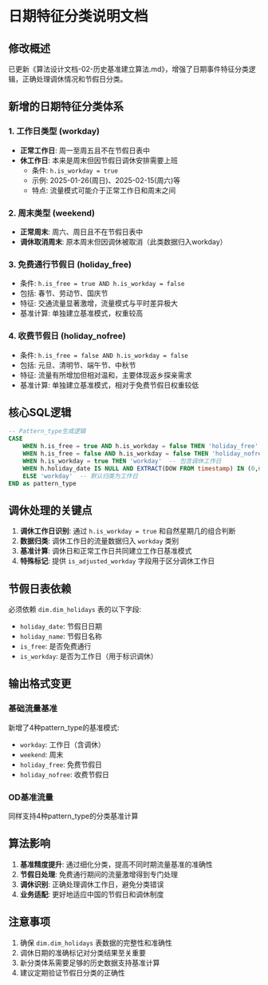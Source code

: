 # 日期特征分类说明文档

## 修改概述

已更新《算法设计文档-02-历史基准建立算法.md》，增强了日期事件特征分类逻辑，正确处理调休情况和节假日分类。

## 新增的日期特征分类体系

### 1. 工作日类型 (workday)

- **正常工作日**: 周一至周五且不在节假日表中
- **休工作日**: 本来是周末但因节假日调休安排需要上班
  - 条件: `h.is_workday = true`
  - 示例: 2025-01-26(周日)、2025-02-15(周六)等
  - 特点: 流量模式可能介于正常工作日和周末之间

### 2. 周末类型 (weekend)

- **正常周末**: 周六、周日且不在节假日表中
- **调休取消周末**: 原本周末但因调休被取消（此类数据归入workday）

### 3. 免费通行节假日 (holiday_free)

- 条件: `h.is_free = true AND h.is_workday = false`
- 包括: 春节、劳动节、国庆节
- 特征: 交通流量显著激增，流量模式与平时差异极大
- 基准计算: 单独建立基准模式，权重较高

### 4. 收费节假日 (holiday_nofree)

- 条件: `h.is_free = false AND h.is_workday = false`
- 包括: 元旦、清明节、端午节、中秋节
- 特征: 流量有所增加但相对温和，主要体现返乡探亲需求
- 基准计算: 单独建立基准模式，相对于免费节假日权重较低

## 核心SQL逻辑

```sql
-- Pattern_type生成逻辑
CASE 
    WHEN h.is_free = true AND h.is_workday = false THEN 'holiday_free'
    WHEN h.is_free = false AND h.is_workday = false THEN 'holiday_nofree'  
    WHEN h.is_workday = true THEN 'workday'  -- 包含调休工作日
    WHEN h.holiday_date IS NULL AND EXTRACT(DOW FROM timestamp) IN (0,6) THEN 'weekend'
    ELSE 'workday'  -- 默认归类为工作日
END as pattern_type
```

## 调休处理的关键点

1. **调休工作日识别**: 通过 `h.is_workday = true` 和自然星期几的组合判断
2. **数据归类**: 调休工作日的流量数据归入 `workday` 类别
3. **基准计算**: 调休日和正常工作日共同建立工作日基准模式
4. **特殊标记**: 提供 `is_adjusted_workday` 字段用于区分调休工作日

## 节假日表依赖

必须依赖 `dim.dim_holidays` 表的以下字段:

- `holiday_date`: 节假日日期
- `holiday_name`: 节假日名称
- `is_free`: 是否免费通行
- `is_workday`: 是否为工作日（用于标识调休）

## 输出格式变更

### 基础流量基准

新增了4种pattern_type的基准模式:

- `workday`: 工作日（含调休）
- `weekend`: 周末
- `holiday_free`: 免费节假日
- `holiday_nofree`: 收费节假日

### OD基准流量

同样支持4种pattern_type的分类基准计算

## 算法影响

1. **基准精度提升**: 通过细化分类，提高不同时期流量基准的准确性
2. **节假日处理**: 免费通行期间的流量激增得到专门处理
3. **调休识别**: 正确处理调休工作日，避免分类错误
4. **业务适配**: 更好地适应中国的节假日和调休制度

## 注意事项

1. 确保 `dim.dim_holidays` 表数据的完整性和准确性
2. 调休日期的准确标记对分类结果至关重要
3. 新分类体系需要足够的历史数据支持基准计算
4. 建议定期验证节假日分类的正确性

